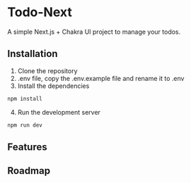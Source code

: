 # Todo-Next
A simple Next.js + Chakra UI project to manage your todos.
## Installation
1. Clone the repository
2. .env file, copy the .env.example file and rename it to .env
3. Install the dependencies
```bash
npm install
```
4. Run the development server
```bash
npm run dev
```
## Features
## Roadmap
